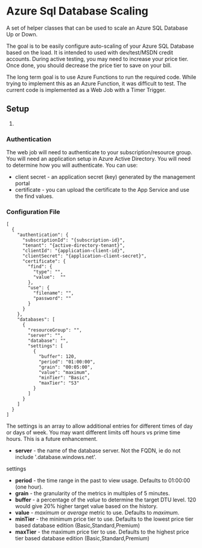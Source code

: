 # Azure Sql Database Scaling
A set of helper classes that can be used to scale an Azure SQL Database Up or Down.

The goal is to be easily configure auto-scaling of your Azure SQL Database based on the load.
It is intended to used with dev/test/MSDN credit accounts.  During active testing, you may
need to increase your price tier. Once done, you should decrease the price tier to save on
your bill.

The long term goal is to use Azure Functions to run the required code. While trying to
implement this as an Azure Function, it was difficult to test.  The current code is implemented
as a Web Job with a Timer Trigger.

## Setup

1. 

### Authentication

The web job will need to authenticate to your subscription/resource group.  You will need an application setup 
in Azure Active Directory.  You will need to determine how you will authenticate. You can use:

* client secret - an application secret (key) generated by the management portal
* certificate - you can upload the certificate to the App Service and use the find values.

### Configuration File

```
[
  {
    "authentication": {
      "subscriptionId": "{subscription-id}",
      "tenant": "{active-directory-tenant}",
      "clientId": "{application-client-id}",
      "clientSecret": "{application-client-secret}",
      "certificate": {
        "find": {
          "type": "",
          "value":  ""  
        },
        "use": {
          "filename": "",
          "password": ""
        }
      }
    },
    "databases": [
      {
        "resourceGroup": "",
        "server": "",
        "database": "",
        "settings": [
          {
            "buffer": 120,
            "period": "01:00:00",
            "grain": "00:05:00",
            "value": "maximum",
            "minTier": "Basic",
            "maxTier": "S3"
          }
        ]
      }
    ]
  }
]
```

The settings is an array to allow additional entries for different times of day or days of week. You may want different limits off hours vs prime time hours.  This is a future enhancement.

* **server** - the name of the database server. Not the FQDN, ie do not include '.database.windows.net'.

settings

* **period** - the time range in the past to view usage. Defaults to 01:00:00 (one hour).
* **grain** - the granularity of the metrics in multiples of 5 minutes.
* **buffer** - a percentage of the *value* to determine the target DTU level. 120 would give 20% higher target value based on the history.
* **value** - *maximum* or *average* metric to use. Defaults to *maximum*.
* **minTier** - the minimum price tier to use. Defaults to the lowest price tier based database edition (Basic,Standard,Premium)
* **maxTier** - the maximum price tier to use. Defaults to the highest price tier based database edition (Basic,Standard,Premium)